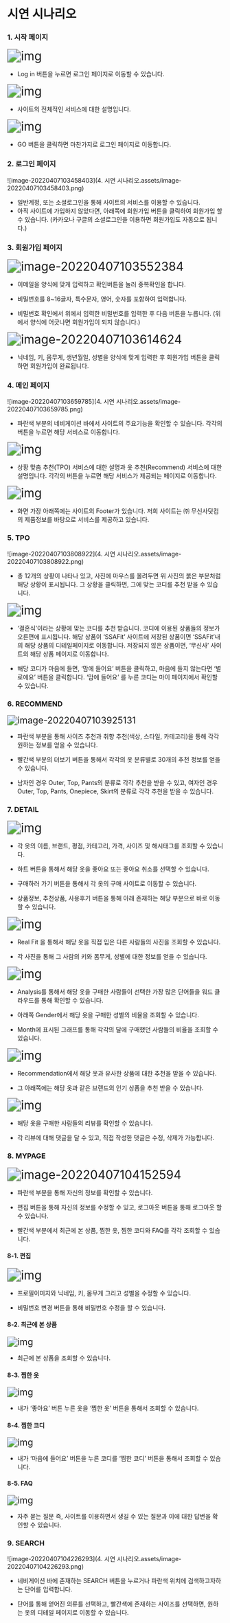 # 시연 시나리오

### 1. 시작 페이지

<img src="4. 시연 시나리오.assets/clip_image002-16492951836572.png" alt="img" style="zoom:200%;" />

- Log in 버튼을 누르면 로그인 페이지로 이동할 수 있습니다.



<img src="4. 시연 시나리오.assets/clip_image004-16492951836571.png" alt="img" style="zoom:200%;" />

- 사이트의 전체적인 서비스에 대한 설명입니다.



<img src="4. 시연 시나리오.assets/clip_image006-16492951836573.png" alt="img" style="zoom:200%;" />

- GO 버튼을 클릭하면 마찬가지로 로그인 페이지로 이동합니다.



 

### 2. 로그인 페이지

![image-20220407103458403](4. 시연 시나리오.assets/image-20220407103458403.png)

- 일반계정, 또는 소셜로그인을 통해 사이트의 서비스를 이용할 수 있습니다.
- 아직 사이트에 가입하지 않았다면, 아래쪽에 회원가입 버튼을 클릭하여 회원가입 할 수 있습니다.
  (카카오나 구글의 소셜로그인을 이용하면 회원가입도 자동으로 됩니다.)







### 3. 회원가입 페이지

<img src="4. 시연 시나리오.assets/image-20220407103552384.png" alt="image-20220407103552384" style="zoom:200%;" />

- 이메일을 양식에 맞게 입력하고 확인버튼을 눌러 중복확인을 합니다.

- 비밀번호를 8~16글자, 특수문자, 영어, 숫자를 포함하여 입력합니다. 

- 비밀번호 확인에서 위에서 입력한 비밀번호를 입력한 후 다음 버튼을 누릅니다.
  (위에서 양식에 어긋나면 회원가입이 되지 않습니다.)



<img src="4. 시연 시나리오.assets/image-20220407103614624.png" alt="image-20220407103614624" style="zoom:200%;" />

- 닉네임, 키, 몸무게, 생년월일, 성별을 양식에 맞게 입력한 후 회원가입 버튼을 클릭하면 회원가입이 완료됩니다.







### 4. 메인 페이지

![image-20220407103659785](4. 시연 시나리오.assets/image-20220407103659785.png)

- 파란색 부분의 네비게이션 바에서 사이트의 주요기능을 확인할 수 있습니다. 각각의 버튼을 누르면 해당 서비스로 이동합니다.



<img src="4. 시연 시나리오.assets/clip_image002-16492954381565.png" alt="img" style="zoom:200%;" />

- 상황 맞춤 추천(TPO) 서비스에 대한 설명과 옷 추천(Recommend) 서비스에 대한 설명입니다. 각각의 버튼을 누르면 해당 서비스가 제공되는 페이지로 이동합니다.



<img src="4. 시연 시나리오.assets/clip_image004-16492954381586.png" alt="img" style="zoom:200%;" />

- 화면 가장 아래쪽에는 사이트의 Footer가 있습니다. 저희 사이트는 ㈜ 무신사닷컴의 제품정보를 바탕으로 서비스를 제공하고 있습니다.







### 5. TPO

![image-20220407103808922](4. 시연 시나리오.assets/image-20220407103808922.png)

- 총 12개의 상황이 나타나 있고, 사진에 마우스를 올려두면 위 사진의 붉은 부분처럼 해당 상황이 표시됩니다. 그 상황을 클릭하면, 그에 맞는 코디를 추천 받을 수 있습니다.



<img src="4. 시연 시나리오.assets/clip_image002-16492954976497.png" alt="img" style="zoom:200%;" />

- ‘결혼식’이라는 상황에 맞는 코디를 추천 받습니다. 코디에 이용된 상품들의 정보가 오른편에 표시됩니다. 해당 상품이 ‘SSAFit’ 사이트에 저장된 상품이면 ‘SSAFit’내의 해당 상품의 디테일페이지로 이동합니다. 저장되지 않은 상품이면, ‘무신사’ 사이트의 해당 상품 페이지로 이동합니다.

- 해당 코디가 마음에 들면, ‘맘에 들어요’ 버튼을 클릭하고, 마음에 들지 않는다면 ‘별로에요’ 버튼을 클릭합니다. ‘맘에 들어요’ 를 누른 코디는 마이 페이지에서 확인할 수 있습니다.







### 6. RECOMMEND

<img src="4. 시연 시나리오.assets/image-20220407103925131.png" alt="image-20220407103925131" style="zoom:150%;" />

- 파란색 부분을 통해 사이즈 추천과 취향 추천(색상, 스타일, 카테고리)을 통해 각각 원하는 정보를 얻을 수 있습니다.

- 빨간색 부분의 더보기 버튼을 통해서 각각의 옷 분류별로 30개의 추천 정보를 얻을 수 있습니다.

- 남자인 경우 Outer, Top, Pants의 분류로 각각 추천을 받을 수 있고,
  여자인 경우 Outer, Top, Pants, Onepiece, Skirt의 분류로 각각 추천을 받을 수 있습니다.

 





### 7. DETAIL 

<img src="4. 시연 시나리오.assets/clip_image002-16492955820628.png" alt="img" style="zoom:200%;" />

- 각 옷의 이름, 브랜드, 평점, 카테고리, 가격, 사이즈 및 해시태그를 조회할 수 있습니다.

- 하트 버튼을 통해서 해당 옷을 좋아요 또는 좋아요 취소를 선택할 수 있습니다.

- 구매하러 가기 버튼을 통해서 각 옷의 구매 사이트로 이동할 수 있습니다.

- 상품정보, 추천상품, 사용후기 버튼을 통해 아래 존재하는 해당 부분으로 바로 이동할 수 있습니다.

 

<img src="4. 시연 시나리오.assets/clip_image004-16492955820629.png" alt="img" style="zoom:200%;" />

- Real Fit 을 통해서 해당 옷을 직접 입은 다른 사람들의 사진을 조회할 수 있습니다.

- 각 사진을 통해 그 사람의 키와 몸무게, 성별에 대한 정보를 얻을 수 있습니다.

 

<img src="4. 시연 시나리오.assets/clip_image006-164929558206310.png" alt="img" style="zoom:200%;" />

- Analysis를 통해서 해당 옷을 구매한 사람들이 선택한 가장 많은 단어들을 워드 클라우드를 통해 확인할 수 있습니다.

- 아래쪽 Gender에서 해당 옷을 구매한 성별의 비율을 조회할 수 있습니다.

- Month에 표시된 그래프를 통해 각각의 달에 구매했던 사람들의 비율을 조회할 수 있습니다.

 

<img src="4. 시연 시나리오.assets/clip_image008-164929558206311.png" alt="img" style="zoom:200%;" />

- Recommendation에서 해당 옷과 유사한 상품에 대한 추천을 받을 수 있습니다.

- 그 아래쪽에는 해당 옷과 같은 브랜드의 인기 상품을 추천 받을 수 있습니다.



<img src="4. 시연 시나리오.assets/clip_image010-164929558207112.png" alt="img" style="zoom:200%;" />

- 해당 옷을 구매한 사람들의 리뷰를 확인할 수 있습니다.

- 각 리뷰에 대해 댓글을 달 수 있고, 직접 작성한 댓글은 수정, 삭제가 가능합니다.







### 8. MYPAGE

<img src="4. 시연 시나리오.assets/image-20220407104152594.png" alt="image-20220407104152594" style="zoom:200%;" />

- 파란색 부분을 통해 자신의 정보를 확인할 수 있습니다.

- 편집 버튼을 통해 자신의 정보를 수정할 수 있고, 로그아웃 버튼을 통해 로그아웃 할 수 있습니다.

- 빨간색 부분에서 최근에 본 상품, 찜한 옷, 찜한 코디와 FAQ를 각각 조회할 수 있습니다.

 

#### 8-1. 편집

<img src="4. 시연 시나리오.assets/clip_image002-164929572412413.png" alt="img" style="zoom:200%;" />

- 프로필이미지와 닉네임, 키, 몸무게 그리고 성별을 수정할 수 있습니다.

- 비밀번호 변경 버튼을 통해 비밀번호 수정을 할 수 있습니다.



#### 8-2. 최근에 본 상품

<img src="4. 시연 시나리오.assets/clip_image004-164929572412514.png" alt="img" style="zoom:150%;" />

- 최근에 본 상품을 조회할 수 있습니다.

 

#### 8-3. 찜한 옷

<img src="4. 시연 시나리오.assets/clip_image006-164929572412515.png" alt="img" style="zoom:150%;" />

- 내가 ‘좋아요’ 버튼 누른 옷을 ‘찜한 옷’ 버튼을 통해서 조회할 수 있습니다.

 

#### 8-4. 찜한 코디

<img src="4. 시연 시나리오.assets/clip_image008-164929572412916.png" alt="img" style="zoom:150%;" />

- 내가 ‘마음에 들어요’ 버튼을 누른 코디를 ‘찜한 코디’ 버튼을 통해서 조회할 수 있습니다.

 

#### 8-5. FAQ

<img src="4. 시연 시나리오.assets/clip_image010-164929572412917.png" alt="img" style="zoom:150%;" />

- 자주 묻는 질문 즉, 사이트를 이용하면서 생길 수 있는 질문과 이에 대한 답변을 확인할 수 있습니다.







### 9. SEARCH

![image-20220407104226293](4. 시연 시나리오.assets/image-20220407104226293.png)

- 네비게이션 바에 존재하는 SEARCH 버튼을 누르거나 파란색 위치에 검색하고자하는 단어를 입력합니다.

- 단어를 통해 얻어진 의류를 선택하고, 빨간색에 존재하는 사이즈를 선택하면, 원하는 옷의 디테일 페이지로 이동할 수 있습니다.